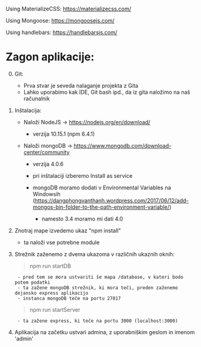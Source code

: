 Using MaterializeCSS: https://materializecss.com/

Using Mongoose: https://mongoosejs.com/

Using handlebars: https://handlebarsjs.com/

# Zagon aplikacije:

0. Git:
    - Prva stvar je seveda nalaganje projekta z Gita
    - Lahko uporabimo kak IDE, Git bash ipd., da iz gita naložimo na naš računalnik

1. Inštalacija:

    - Naloži NodeJS -> https://nodejs.org/en/download/
        - verzija 10.15.1 (npm 6.4.1)
        
    - Naloži mongoDB -> https://www.mongodb.com/download-center/community
         - verzija 4.0.6
         - pri inštalaciji izberemo Install as service
         
         - mongoDB moramo dodati v Environmental Variables na Windowsih (https://dangphongvanthanh.wordpress.com/2017/06/12/add-mongos-bin-folder-to-the-path-environment-variable/)
            - namesto 3.4 moramo mi dati 4.0
    

2. Znotraj mape izvedemo ukaz "npm install"
    - ta naloži vse potrebne module
    
3. Strežnik zaženemo z dvema ukazoma v različnih ukaznih oknih:
    >npm run startDB
        
        - pred tem se mora ustvariti še mapa /database, v kateri bodo potem podatki
        - ta zažene mongoDB strežnik, ki mora teči, preden zaženemo dejansko express aplikacijo
        - instanca mongoDB teče na portu 27017
        
    >npm run startServer
     
        - ta zažene express, ki teče na portu 3000 (localhost:3000)
        
4. Aplikacija na začetku ustvari admina, z uporabniškim geslom in imenom 'admin'
